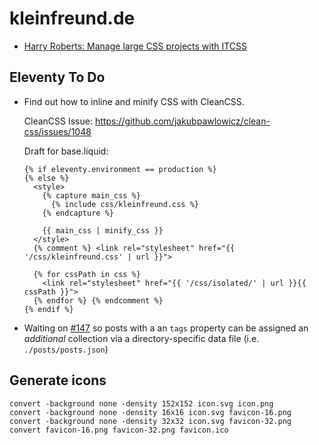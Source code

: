 # kleinfreund.de

- [Harry Roberts: Manage large CSS projects with ITCSS](http://www.creativebloq.com/web-design/manage-large-css-projects-itcss-101517528)

## Eleventy To Do

- Find out how to inline and minify CSS with CleanCSS.

  CleanCSS Issue: https://github.com/jakubpawlowicz/clean-css/issues/1048

  Draft for base.liquid:

  ```liquid
  {% if eleventy.environment == production %}
  {% else %}
    <style>
      {% capture main_css %}
        {% include css/kleinfreund.css %}
      {% endcapture %}

      {{ main_css | minify_css }}
    </style>
    {% comment %} <link rel="stylesheet" href="{{ '/css/kleinfreund.css' | url }}">

    {% for cssPath in css %}
      <link rel="stylesheet" href="{{ '/css/isolated/' | url }}{{ cssPath }}">
    {% endfor %} {% endcomment %}
  {% endif %}
  ```

- Waiting on [#147](https://github.com/11ty/eleventy/issues/147) so posts with a an `tags` property can be assigned an *additional* collection via a directory-specific data file (i.e. `./posts/posts.json`)

## Generate icons

```
convert -background none -density 152x152 icon.svg icon.png
convert -background none -density 16x16 icon.svg favicon-16.png
convert -background none -density 32x32 icon.svg favicon-32.png
convert favicon-16.png favicon-32.png favicon.ico
```
